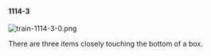 #### 1114-3
![train-1114-3-0.png](https://github.com/lil-lab/nlvr/raw/master/nlvr/train/images/11/train-1114-3-0.png "train-1114-3-0.png")

There are three items closely touching the bottom of a box.